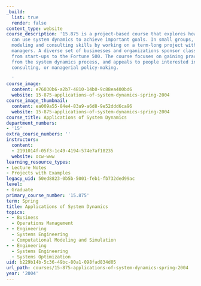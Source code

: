 ```yaml
---
_build:
  list: true
  render: false
content_type: website
course_description: '15.875 is a project-based course that explores how organizations
  can use system dynamics to achieve important goals. In small groups, students learn
  modeling and consulting skills by working on a term-long project with real-life
  managers. A diverse set of businesses and organizations sponsor class projects,
  from start-ups to the Fortune 500. The course focuses on gaining practical insight
  from the system dynamics process, and appeals to people interested in system dynamics,
  consulting, or managerial policy-making.

  '
course_image:
  content: e76030b6-a2b7-4810-14b0-9c88ea400bd6
  website: 15-875-applications-of-system-dynamics-spring-2004
course_image_thumbnail:
  content: ea009a55-84e4-83a9-a6d8-9e52ddd6ca96
  website: 15-875-applications-of-system-dynamics-spring-2004
course_title: Applications of System Dynamics
department_numbers:
- '15'
extra_course_numbers: ''
instructors:
  content:
  - 2191014f-05f3-1c49-4194-574e7af18235
  website: ocw-www
learning_resource_types:
- Lecture Notes
- Projects with Examples
legacy_uid: 50ed8823-0b5b-5001-feb1-fb732ded99ac
level:
- Graduate
primary_course_number: '15.875'
term: Spring
title: Applications of System Dynamics
topics:
- - Business
  - Operations Management
- - Engineering
  - Systems Engineering
  - Computational Modeling and Simulation
- - Engineering
  - Systems Engineering
  - Systems Optimization
uid: b229b14b-5c36-49bc-80a1-098fad834d05
url_path: courses/15-875-applications-of-system-dynamics-spring-2004
year: '2004'
---
```

